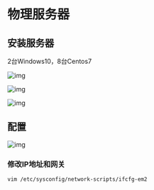 # 物理服务器

## 安装服务器

2台Windows10，8台Centos7

![img](https://glong1997.github.io/XiYun-Notes/%E5%A4%A7%E6%95%B0%E6%8D%AE/%E6%9C%8D%E5%8A%A1%E5%99%A8/images/51AF6A880A3495AB99B08FB63AF8A32A.jpg)

![img](https://glong1997.github.io/XiYun-Notes/%E5%A4%A7%E6%95%B0%E6%8D%AE/%E6%9C%8D%E5%8A%A1%E5%99%A8/images/343354EF24464CD9892A7FE88A5B8FB1.jpg)

![img](https://glong1997.github.io/XiYun-Notes/%E5%A4%A7%E6%95%B0%E6%8D%AE/%E6%9C%8D%E5%8A%A1%E5%99%A8/images/57A653D4EAB272540EF18EF5DFB4C016.jpg)

## 配置

![img](https://glong1997.github.io/XiYun-Notes/%E5%A4%A7%E6%95%B0%E6%8D%AE/%E6%9C%8D%E5%8A%A1%E5%99%A8/images/1CCED234C52E62278CE9C37F2494702E.jpg) 

### 修改IP地址和网关

```
vim /etc/sysconfig/network-scripts/ifcfg-em2
```

###  